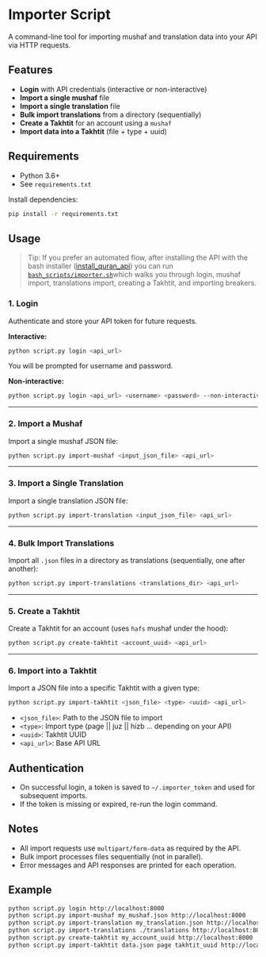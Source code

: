 # Importer Script

A command-line tool for importing mushaf and translation data into your API via HTTP requests.

## Features
- **Login** with API credentials (interactive or non-interactive)
- **Import a single mushaf** file
- **Import a single translation** file
- **Bulk import translations** from a directory (sequentially)
- **Create a Takhtit** for an account using a `mushaf`
- **Import data into a Takhtit** (file + type + uuid)

## Requirements
- Python 3.6+
- See `requirements.txt`

Install dependencies:
```bash
pip install -r requirements.txt
```

## Usage

> Tip: If you prefer an automated flow, after installing the API with the bash installer ([install_quran_api](https://github.com/natiq-foundation/nq-scripts/blob/main/bash_scripts)) you can run [`bash_scripts/importer.sh`](https://github.com/natiq-foundation/nq-scripts/tree/main/bash_scripts#post-install-import-data)which walks you through login, mushaf import, translations import, creating a Takhtit, and importing breakers.


### 1. Login
Authenticate and store your API token for future requests.

**Interactive:**
```bash
python script.py login <api_url>
```
You will be prompted for username and password.

**Non-interactive:**
```bash
python script.py login <api_url> <username> <password> --non-interactive
```

---

### 2. Import a Mushaf
Import a single mushaf JSON file:
```bash
python script.py import-mushaf <input_json_file> <api_url>
```

---

### 3. Import a Single Translation
Import a single translation JSON file:
```bash
python script.py import-translation <input_json_file> <api_url>
```

---

### 4. Bulk Import Translations
Import all `.json` files in a directory as translations (sequentially, one after another):
```bash
python script.py import-translations <translations_dir> <api_url>
```

---

### 5. Create a Takhtit
Create a Takhtit for an account (uses `hafs` mushaf under the hood):
```bash
python script.py create-takhtit <account_uuid> <api_url>
```

---

### 6. Import into a Takhtit
Import a JSON file into a specific Takhtit with a given type:
```bash
python script.py import-takhtit <json_file> <type> <uuid> <api_url>
```
- `<json_file>`: Path to the JSON file to import
- `<type>`: Import type (page || juz || hizb ... depending on your API)
- `<uuid>`: Takhtit UUID
- `<api_url>`: Base API URL

## Authentication
- On successful login, a token is saved to `~/.importer_token` and used for subsequent imports.
- If the token is missing or expired, re-run the login command.

## Notes
- All import requests use `multipart/form-data` as required by the API.
- Bulk import processes files sequentially (not in parallel).
- Error messages and API responses are printed for each operation.

## Example
```bash
python script.py login http://localhost:8000
python script.py import-mushaf my_mushaf.json http://localhost:8000
python script.py import-translation my_translation.json http://localhost:8000
python script.py import-translations ./translations http://localhost:8000
python script.py create-takhtit my_account_uuid http://localhost:8000
python script.py import-takhtit data.json page takhtit_uuid http://localhost:8000
``` 